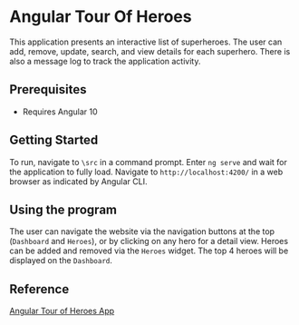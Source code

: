 # Angular Tour Of Heroes
This application presents an interactive list of superheroes.
The user can add, remove, update, search, and view details for each superhero.
There is also a message log to track the application activity.

## Prerequisites
* Requires Angular 10


## Getting Started

To run, navigate to `\src` in a command prompt.
Enter `ng serve` and wait for the application to fully load.
Navigate to `http://localhost:4200/` in a web browser as indicated by Angular CLI.


## Using the program
The user can navigate the website via the navigation buttons at the top (`Dashboard` and `Heroes`), or by clicking on any hero for a detail view.
Heroes can be added and removed via the `Heroes` widget.
The top 4 heroes will be displayed on the `Dashboard`.

## Reference
[Angular Tour of Heroes App](https://angular.io/tutorial/toh-pt0)
